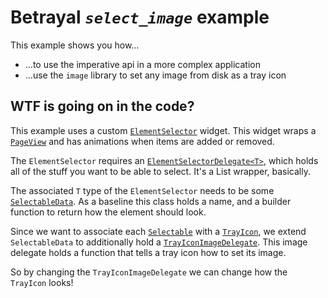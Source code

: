 # Betrayal *`select_image`* example

This example shows you how…

- …to use the imperative api in a more complex application
- …use the `image` library to set any image from disk as a tray icon

## WTF is going on in the code?

This example uses a custom [`ElementSelector`](lib/view/element_selector/selectable.dart) widget. This widget wraps a [`PageView`](https://api.flutter.dev/flutter/widgets/PageView-class.html) and has animations when items are added or removed.

The `ElementSelector` requires an [`ElementSelectorDelegate<T>`](lib/view/element_selector/delegate.dart), which holds all of the stuff you want to be able to select. It's a List wrapper, basically.

The associated `T` type of the `ElementSelector` needs to be some [`SelectableData`](lib/view/element_selector/data.dart).
As a baseline this class holds a name, and a builder function to return how the element should look.

Since we want to associate each [`Selectable`](lib/view/element_selector/selectable.dart) with a [`TrayIcon`](../../lib/src/imperative.dart), we extend `SelectableData` to additionally hold a [`TrayIconImageDelegate`](../../lib/src/image.dart). This image delegate holds a function that tells a tray icon how to set its image.

So by changing the `TrayIconImageDelegate` we can change how the `TrayIcon` looks!
